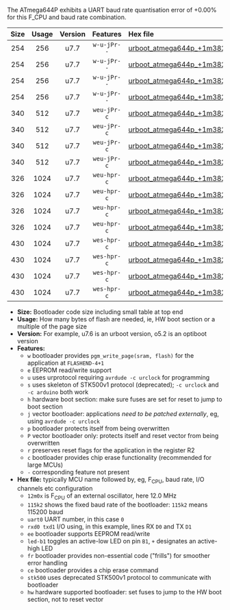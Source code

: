 The ATmega644P exhibits a UART baud rate quantisation error of +0.00% for this F_CPU and baud rate combination.

|Size|Usage|Version|Features|Hex file|
|:-:|:-:|:-:|:-:|:--|
|254|256|u7.7|`w-u-jPr--`|[urboot_atmega644p_+1m3824x_+++9k6_uart0_rxd0_txd1_led+b0_fr.hex](https://raw.githubusercontent.com/stefanrueger/urboot.hex/main/cores/mightycore/atmega644p/external_oscillator/fcpu_+1m3824x/br_+++9k6/urboot_atmega644p_+1m3824x_+++9k6_uart0_rxd0_txd1_led+b0_fr.hex)|
|254|256|u7.7|`w-u-jPr--`|[urboot_atmega644p_+1m3824x_+++9k6_uart0_rxd0_txd1_led+b7_fr.hex](https://raw.githubusercontent.com/stefanrueger/urboot.hex/main/cores/mightycore/atmega644p/external_oscillator/fcpu_+1m3824x/br_+++9k6/urboot_atmega644p_+1m3824x_+++9k6_uart0_rxd0_txd1_led+b7_fr.hex)|
|254|256|u7.7|`w-u-jPr--`|[urboot_atmega644p_+1m3824x_+++9k6_uart1_rxd2_txd3_led+b0_fr.hex](https://raw.githubusercontent.com/stefanrueger/urboot.hex/main/cores/mightycore/atmega644p/external_oscillator/fcpu_+1m3824x/br_+++9k6/urboot_atmega644p_+1m3824x_+++9k6_uart1_rxd2_txd3_led+b0_fr.hex)|
|254|256|u7.7|`w-u-jPr--`|[urboot_atmega644p_+1m3824x_+++9k6_uart1_rxd2_txd3_led+b7_fr.hex](https://raw.githubusercontent.com/stefanrueger/urboot.hex/main/cores/mightycore/atmega644p/external_oscillator/fcpu_+1m3824x/br_+++9k6/urboot_atmega644p_+1m3824x_+++9k6_uart1_rxd2_txd3_led+b7_fr.hex)|
|340|512|u7.7|`weu-jPr-c`|[urboot_atmega644p_+1m3824x_+++9k6_uart0_rxd0_txd1_ee_led+b0_fr_ce.hex](https://raw.githubusercontent.com/stefanrueger/urboot.hex/main/cores/mightycore/atmega644p/external_oscillator/fcpu_+1m3824x/br_+++9k6/urboot_atmega644p_+1m3824x_+++9k6_uart0_rxd0_txd1_ee_led+b0_fr_ce.hex)|
|340|512|u7.7|`weu-jPr-c`|[urboot_atmega644p_+1m3824x_+++9k6_uart0_rxd0_txd1_ee_led+b7_fr_ce.hex](https://raw.githubusercontent.com/stefanrueger/urboot.hex/main/cores/mightycore/atmega644p/external_oscillator/fcpu_+1m3824x/br_+++9k6/urboot_atmega644p_+1m3824x_+++9k6_uart0_rxd0_txd1_ee_led+b7_fr_ce.hex)|
|340|512|u7.7|`weu-jPr-c`|[urboot_atmega644p_+1m3824x_+++9k6_uart1_rxd2_txd3_ee_led+b0_fr_ce.hex](https://raw.githubusercontent.com/stefanrueger/urboot.hex/main/cores/mightycore/atmega644p/external_oscillator/fcpu_+1m3824x/br_+++9k6/urboot_atmega644p_+1m3824x_+++9k6_uart1_rxd2_txd3_ee_led+b0_fr_ce.hex)|
|340|512|u7.7|`weu-jPr-c`|[urboot_atmega644p_+1m3824x_+++9k6_uart1_rxd2_txd3_ee_led+b7_fr_ce.hex](https://raw.githubusercontent.com/stefanrueger/urboot.hex/main/cores/mightycore/atmega644p/external_oscillator/fcpu_+1m3824x/br_+++9k6/urboot_atmega644p_+1m3824x_+++9k6_uart1_rxd2_txd3_ee_led+b7_fr_ce.hex)|
|326|1024|u7.7|`weu-hpr-c`|[urboot_atmega644p_+1m3824x_+++9k6_uart0_rxd0_txd1_ee_led+b0_fr_ce_hw.hex](https://raw.githubusercontent.com/stefanrueger/urboot.hex/main/cores/mightycore/atmega644p/external_oscillator/fcpu_+1m3824x/br_+++9k6/urboot_atmega644p_+1m3824x_+++9k6_uart0_rxd0_txd1_ee_led+b0_fr_ce_hw.hex)|
|326|1024|u7.7|`weu-hpr-c`|[urboot_atmega644p_+1m3824x_+++9k6_uart0_rxd0_txd1_ee_led+b7_fr_ce_hw.hex](https://raw.githubusercontent.com/stefanrueger/urboot.hex/main/cores/mightycore/atmega644p/external_oscillator/fcpu_+1m3824x/br_+++9k6/urboot_atmega644p_+1m3824x_+++9k6_uart0_rxd0_txd1_ee_led+b7_fr_ce_hw.hex)|
|326|1024|u7.7|`weu-hpr-c`|[urboot_atmega644p_+1m3824x_+++9k6_uart1_rxd2_txd3_ee_led+b0_fr_ce_hw.hex](https://raw.githubusercontent.com/stefanrueger/urboot.hex/main/cores/mightycore/atmega644p/external_oscillator/fcpu_+1m3824x/br_+++9k6/urboot_atmega644p_+1m3824x_+++9k6_uart1_rxd2_txd3_ee_led+b0_fr_ce_hw.hex)|
|326|1024|u7.7|`weu-hpr-c`|[urboot_atmega644p_+1m3824x_+++9k6_uart1_rxd2_txd3_ee_led+b7_fr_ce_hw.hex](https://raw.githubusercontent.com/stefanrueger/urboot.hex/main/cores/mightycore/atmega644p/external_oscillator/fcpu_+1m3824x/br_+++9k6/urboot_atmega644p_+1m3824x_+++9k6_uart1_rxd2_txd3_ee_led+b7_fr_ce_hw.hex)|
|430|1024|u7.7|`wes-hpr-c`|[urboot_atmega644p_+1m3824x_+++9k6_uart0_rxd0_txd1_ee_led+b0_fr_ce_stk500_hw.hex](https://raw.githubusercontent.com/stefanrueger/urboot.hex/main/cores/mightycore/atmega644p/external_oscillator/fcpu_+1m3824x/br_+++9k6/urboot_atmega644p_+1m3824x_+++9k6_uart0_rxd0_txd1_ee_led+b0_fr_ce_stk500_hw.hex)|
|430|1024|u7.7|`wes-hpr-c`|[urboot_atmega644p_+1m3824x_+++9k6_uart0_rxd0_txd1_ee_led+b7_fr_ce_stk500_hw.hex](https://raw.githubusercontent.com/stefanrueger/urboot.hex/main/cores/mightycore/atmega644p/external_oscillator/fcpu_+1m3824x/br_+++9k6/urboot_atmega644p_+1m3824x_+++9k6_uart0_rxd0_txd1_ee_led+b7_fr_ce_stk500_hw.hex)|
|430|1024|u7.7|`wes-hpr-c`|[urboot_atmega644p_+1m3824x_+++9k6_uart1_rxd2_txd3_ee_led+b0_fr_ce_stk500_hw.hex](https://raw.githubusercontent.com/stefanrueger/urboot.hex/main/cores/mightycore/atmega644p/external_oscillator/fcpu_+1m3824x/br_+++9k6/urboot_atmega644p_+1m3824x_+++9k6_uart1_rxd2_txd3_ee_led+b0_fr_ce_stk500_hw.hex)|
|430|1024|u7.7|`wes-hpr-c`|[urboot_atmega644p_+1m3824x_+++9k6_uart1_rxd2_txd3_ee_led+b7_fr_ce_stk500_hw.hex](https://raw.githubusercontent.com/stefanrueger/urboot.hex/main/cores/mightycore/atmega644p/external_oscillator/fcpu_+1m3824x/br_+++9k6/urboot_atmega644p_+1m3824x_+++9k6_uart1_rxd2_txd3_ee_led+b7_fr_ce_stk500_hw.hex)|

- **Size:** Bootloader code size including small table at top end
- **Usage:** How many bytes of flash are needed, ie, HW boot section or a multiple of the page size
- **Version:** For example, u7.6 is an urboot version, o5.2 is an optiboot version
- **Features:**
  + `w` bootloader provides `pgm_write_page(sram, flash)` for the application at `FLASHEND-4+1`
  + `e` EEPROM read/write support
  + `u` uses urprotocol requiring `avrdude -c urclock` for programming
  + `s` uses skeleton of STK500v1 protocol (deprecated); `-c urclock` and `-c arduino` both work
  + `h` hardware boot section: make sure fuses are set for reset to jump to boot section
  + `j` vector bootloader: applications *need to be patched externally*, eg, using `avrdude -c urclock`
  + `p` bootloader protects itself from being overwritten
  + `P` vector bootloader only: protects itself and reset vector from being overwritten
  + `r` preserves reset flags for the application in the register R2
  + `c` bootloader provides chip erase functionality (recommended for large MCUs)
  + `-` corresponding feature not present
- **Hex file:** typically MCU name followed by, eg, F<sub>CPU</sub>, baud rate, I/O channels etc configuration
  + `12m0x` is F<sub>CPU</sub> of an external oscillator, here 12.0 MHz
  + `115k2` shows the fixed baud rate of the bootloader: `115k2` means 115200 baud
  + `uart0` UART number, in this case `0`
  + `rxd0 txd1` I/O using, in this example, lines RX `D0` and TX `D1`
  + `ee` bootloader supports EEPROM read/write
  + `led-b1` toggles an active-low LED on pin `B1`, `+` designates an active-high LED
  + `fr` bootloader provides non-essential code ("frills") for smoother error handling
  + `ce` bootloader provides a chip erase command
  + `stk500` uses deprecated STK500v1 protocol to communicate with bootloader
  + `hw` hardware supported bootloader: set fuses to jump to the HW boot section, not to reset vector
